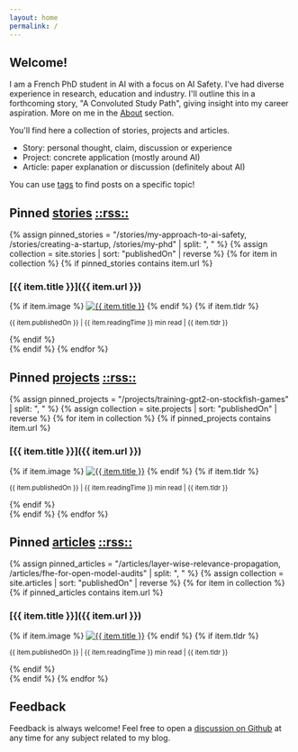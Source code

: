 ```yaml
---
layout: home
permalink: /
---
```


## Welcome!

I am a French PhD student in AI with a focus on AI Safety. I've had diverse experience in research, education and industry. 
I'll outline this in a forthcoming story, "A Convoluted Study Path", giving insight into my career aspiration. 
More on me in the [About](/about) section.

You'll find here a collection of stories, projects and articles.

- Story: personal thought, claim, discussion or experience 
- Project: concrete application (mostly around AI)
- Article: paper explanation or discussion (definitely about AI)

You can use [tags](/tags) to find posts on a specific topic!

## Pinned [stories](/stories/)  [::rss::](/stories/feed.xml)

{% assign pinned_stories = "/stories/my-approach-to-ai-safety, /stories/creating-a-startup, /stories/my-phd" | split: ", " %}
{% assign collection = site.stories | sort: "publishedOn" | reverse %}
{% for item in collection %}
{% if pinned_stories contains item.url %}

### [{{ item.title }}]({{ item.url }})
<div class="thumbnail">
  {% if item.image %}
    <a href="{{ item.url }}"><img src="{{ item.image }}" alt="{{ item.title }}" class="thumbnail" /></a>
  {% endif %}
  {% if item.tldr %}
  <p class="tldr">
    <small class="date">{{ item.publishedOn }} </small><small>| {{ item.readingTime }} min read</small><small> | {{ item.tldr }}</small>
  </p>
  {% endif %}
</div>
{% endif %}
{% endfor %}

## Pinned [projects](/projects/) [::rss::](/projects/feed.xml)

{% assign pinned_projects = "/projects/training-gpt2-on-stockfish-games" | split: ", " %}
{% assign collection = site.projects | sort: "publishedOn" | reverse %}
{% for item in collection %}
{% if pinned_projects contains item.url %}

### [{{ item.title }}]({{ item.url }})
<div class="thumbnail">
  {% if item.image %}
    <a href="{{ item.url }}"><img src="{{ item.image }}" alt="{{ item.title }}" class="thumbnail" /></a>
  {% endif %}
  {% if item.tldr %}
  <p class="tldr">
    <small class="date">{{ item.publishedOn }} </small><small>| {{ item.readingTime }} min read</small><small> | {{ item.tldr }}</small>
  </p>
  {% endif %}
</div>
{% endif %}
{% endfor %}

## Pinned [articles](/articles/) [::rss::](/articles/feed.xml)

{% assign pinned_articles = "/articles/layer-wise-relevance-propagation, /articles/fhe-for-open-model-audits" | split: ", " %}
{% assign collection = site.articles | sort: "publishedOn" | reverse %}
{% for item in collection %}
{% if pinned_articles contains item.url %}

### [{{ item.title }}]({{ item.url }})
<div class="thumbnail">
  {% if item.image %}
    <a href="{{ item.url }}"><img src="{{ item.image }}" alt="{{ item.title }}" class="thumbnail" /></a>
  {% endif %}
  {% if item.tldr %}
  <p class="tldr">
    <small class="date">{{ item.publishedOn }} </small><small>| {{ item.readingTime }} min read</small><small> | {{ item.tldr }}</small>
  </p>
  {% endif %}
</div>
{% endif %}
{% endfor %}

## Feedback

Feedback is always welcome! Feel free to open a [discussion on Github](https://github.com/orgs/yp-edu/discussions) at any time for any subject related to my blog.
